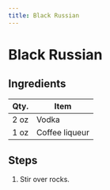 ```yaml
---
title: Black Russian
---
```


# Black Russian

## Ingredients

| Qty. | Item           |
| ---- | -------------- |
| 2 oz | Vodka          |
| 1 oz | Coffee liqueur |

## Steps

1. Stir over rocks.
